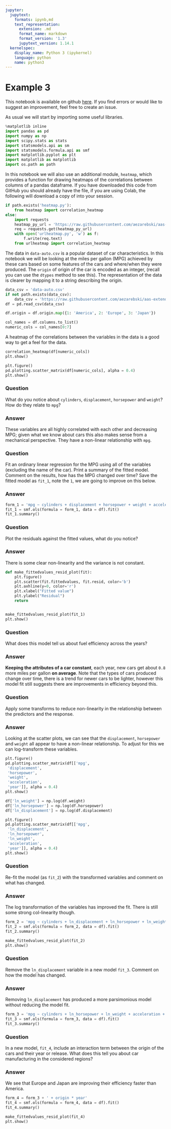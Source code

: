 ```yaml
---
jupyter:
  jupytext:
    formats: ipynb,md
    text_representation:
      extension: .md
      format_name: markdown
      format_version: '1.3'
      jupytext_version: 1.14.1
  kernelspec:
    display_name: Python 3 (ipykernel)
    language: python
    name: python3
---
```


# Example 3

This notebook is available on github
[here](https://github.com/aezarebski/aas-extended-examples). If you find errors
or would like to suggest an improvement, feel free to create an issue.

As usual we will start by importing some useful libraries.

```python
%matplotlib inline
import pandas as pd
import numpy as np
import scipy.stats as stats
import statsmodels.api as sm
import statsmodels.formula.api as smf
import matplotlib.pyplot as plt
import matplotlib as matplotlib
import os.path as path
```

In this notebook we will also use an additional module, `heatmap`, which
provides a function for drawing heatmaps of the correlations between columns of
a pandas dataframe. If you have downloaded this code from GitHub you should
already have the file, if you are using Colab, the following will download a
copy of into your session.

```python
if path.exists('heatmap.py'):
    from heatmap import correlation_heatmap
else:
    import requests
    heatmap_py_url = 'https://raw.githubusercontent.com/aezarebski/aas-extended-examples/main/example-3/heatmap.py'
    req = requests.get(heatmap_py_url)
    with open('urlheatmap.py', 'w') as f:
        f.write(req.text)
    from urlheatmap import correlation_heatmap
```

The data in `data-auto.csv` is a popular dataset of car characteristics. In this
notebook we will be looking at the miles per gallon (MPG) achieved by these cars
based on some features of the cars and where/when they were produced. The
`origin` of origin of the car is encoded as an integer, (recall you can use the
`dtypes` method to see this). The representation of the data is clearer by
mapping it to a string describing the origin.

```python
data_csv = 'data-auto.csv'
if not path.exists(data_csv):
    data_csv = 'https://raw.githubusercontent.com/aezarebski/aas-extended-examples/main/example-3/data-auto.csv'
df = pd.read_csv(data_csv)
```

```python
df.origin = df.origin.map({1: 'America', 2: 'Europe', 3: 'Japan'})
```

```python
col_names = df.columns.to_list()
numeric_cols = col_names[0:7]
```

A heatmap of the correlations between the variables in the data is a good way to
get a feel for the data.

```python
correlation_heatmap(df[numeric_cols])
plt.show()
```

```python
plt.figure()
pd.plotting.scatter_matrix(df[numeric_cols], alpha = 0.4)
plt.show()
```

### Question

What do you notice about `cylinders`, `displacement`, `horsepower` and `weight`?
How do they relate to `mpg`?


### Answer

These variables are all highly correlated with each other and decreasing MPG;
given what we know about cars this also makes sense from a mechanical
perspective. They have a non-linear relationship with `mpg`.


### Question

Fit an ordinary linear regression for the MPG using all of the variables
(excluding the name of the car). Print a summary of the fitted model. Comment on
the results, how has the MPG changed over time? Save the fitted model as
`fit_1`, note the `1`, we are going to improve on this below.

### Answer

```python
form_1 = 'mpg ~ cylinders + displacement + horsepower + weight + acceleration + year + origin'
fit_1 = smf.ols(formula = form_1, data = df).fit()
fit_1.summary()
```

### Question

Plot the residuals against the fitted values, what do you notice?


### Answer

There is some clear non-linearity and the variance is not constant.

```python
def make_fittedvalues_resid_plot(fit):
    plt.figure()
    plt.scatter(fit.fittedvalues, fit.resid, color='b')
    plt.axhline(y=0, color='r')
    plt.xlabel("Fitted value")
    plt.ylabel("Residual")
    return


make_fittedvalues_resid_plot(fit_1)
plt.show()
```

### Question

What does this model tell us about fuel efficiency across the years?


### Answer

**Keeping the attributes of a car constant**, each year, new cars get about
`0.8` more miles per gallon **on average**. Note that the types of cars produced
change over time, there is a trend for newer cars to be lighter, however this
model fit still suggests there are improvements in efficiency beyond this.


### Question

Apply some transforms to reduce non-linearity in the relationship between the
predictors and the response.

### Answer

Looking at the scatter plots, we can see that the `displacement`, `horsepower`
and `weight` all appear to have a non-linear relationship. To adjust for this we
can log-transform these variables.

```python
plt.figure()
pd.plotting.scatter_matrix(df[['mpg',
 'displacement',
 'horsepower',
 'weight',
 'acceleration',
 'year']], alpha = 0.4)
plt.show()
```

```python
df['ln_weight'] = np.log(df.weight)
df['ln_horsepower'] = np.log(df.horsepower)
df['ln_displacement'] = np.log(df.displacement)

plt.figure()
pd.plotting.scatter_matrix(df[['mpg',
 'ln_displacement',
 'ln_horsepower',
 'ln_weight',
 'acceleration',
 'year']], alpha = 0.4)
plt.show()
```

### Question

Re-fit the model (as `fit_2`) with the transformed variables and comment on what
has changed.


### Answer

The log transformation of the variables has improved the fit. There is still
some strong col-linearity though.

```python
form_2 = 'mpg ~ cylinders + ln_displacement + ln_horsepower + ln_weight + acceleration + year + origin'
fit_2 = smf.ols(formula = form_2, data = df).fit()
fit_2.summary()
```

```python
make_fittedvalues_resid_plot(fit_2)
plt.show()
```

### Question

Remove the `ln_displacement` variable in a new model `fit_3`. Comment on how the
model has changed.


### Answer

Removing `ln_displacement` has produced a more parsimonious model without
reducing the model fit.

```python
form_3 = 'mpg ~ cylinders + ln_horsepower + ln_weight + acceleration + year + origin'
fit_3 = smf.ols(formula = form_3, data = df).fit()
fit_3.summary()
```

### Question

In a new model, `fit_4`, include an interaction term between the origin of the
cars and their year or release. What does this tell you about car manufacturing
in the considered regions?

### Answer

We see that Europe and Japan are improving their efficiency faster than America.

```python
form_4 = form_3 + ' + origin * year'
fit_4 = smf.ols(formula = form_4, data = df).fit()
fit_4.summary()
```

```python
make_fittedvalues_resid_plot(fit_4)
plt.show()
```
